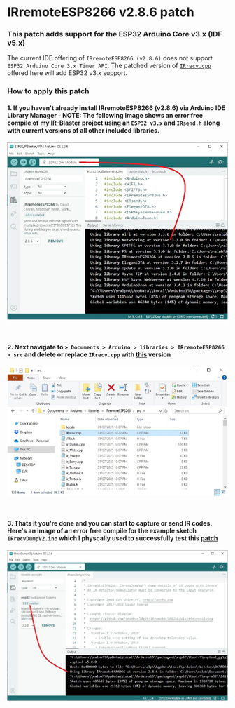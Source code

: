 # IRremoteESP8266 v2.8.6 patch

###  This patch adds support for the ESP32 Arduino Core v3.x (IDF v5.x)

The current IDE offering of `IRremoteESP8266 (v2.8.6)` does not support `ESP32 Arduino Core 3.x Timer API`.
The patched version of [`IRrecv.cpp`](https://github.com/macca448/IRremoteESP8266_patch/tree/main/IRRemoteESP8266_patch) offered here will add ESP32 v3.x support.

### How to apply this patch  

####  1.  If you haven't already install IRremoteESP8266 (v2.8.6) via Arduino IDE Library Manager - NOTE: The following image shows an error free compile of my [IR-Blaster](https://github.com/macca448/ESP-IR-Blaster) project using an `ESP32 v3.x` and `IRsend.h` along with current versions of all other included libraries.  

   ![](https://github.com/macca448/IRremoteESP8266_patch/blob/main/assets/images/IDE_compile.jpg)  

<br>
  
####  2.  Next navigate to `> Documents > Arduino > libraries > IRremoteESP8266 > src` and delete or replace `IRrecv.cpp` with [this](https://github.com/macca448/IRremoteESP8266_patch/tree/main/IRRemoteESP8266_patch) version

 ![](https://github.com/macca448/IRremoteESP8266_patch/blob/main/assets/images/IRrecv_cpp_location.jpg)

<br>
   
####  3.  Thats it you're done and you can start to capture or send IR codes. Here's an image of an error free compile for the example sketch `IRrecvDumpV2.ino` which I physcally used to successfully test this [patch](https://github.com/macca448/IRremoteESP8266_patch/tree/main/IRRemoteESP8266_patch)  
  
  ![](https://github.com/macca448/IRremoteESP8266_patch/blob/main/assets/images/IDE_compile_IRrecv.jpg)






